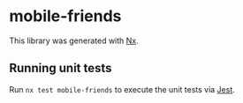 # mobile-friends

This library was generated with [Nx](https://nx.dev).

## Running unit tests

Run `nx test mobile-friends` to execute the unit tests via [Jest](https://jestjs.io).
